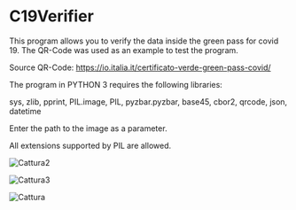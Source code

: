# C19Verifier
This program allows you to verify the data inside the green pass for covid 19.  The QR-Code was used as an example to test the program.  

Source QR-Code: https://io.italia.it/certificato-verde-green-pass-covid/

The program in PYTHON 3 requires the following libraries:
  
  sys,
  zlib,
  pprint,
  PIL.image,
  PIL,
  pyzbar.pyzbar,
  base45,
  cbor2,
  qrcode,
  json,
  datetime


Enter the path to the image as a parameter.

All extensions supported by PIL are allowed.


![Cattura2](https://user-images.githubusercontent.com/55066055/133647279-f98a1f05-6e1c-4e2a-b100-f9cc81ecd969.png)


![Cattura3](https://user-images.githubusercontent.com/55066055/133647012-a94a74cf-5ca9-4a67-ac1c-9eab34383afb.JPG)


![Cattura](https://user-images.githubusercontent.com/55066055/133647024-08d899d6-d008-4e47-98ae-9fb84d6a3b88.JPG)
